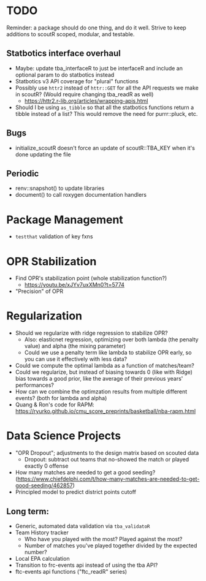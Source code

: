# TODO

Reminder: a package should do one thing, and do it well. Strive to keep additions to scoutR scoped, modular, and testable.

## Statbotics interface overhaul
- Maybe: update tba_interfaceR to just be interfaceR and include an optional param to do statbotics instead
- Statbotics v3 API coverage for "plural" functions
- Possibly use `httr2` instead of `httr::GET` for all the API requests we make in scoutR? (Would require changing tba_readR as well)
    - https://httr2.r-lib.org/articles/wrapping-apis.html
- Should I be using `as_tibble` so that all the statbotics functions return a tibble instead of a list? This would remove the need for purrr::pluck, etc.

## Bugs
- initialize_scoutR doesn't force an update of scoutR::TBA_KEY when it's done updating the file

## Periodic
- renv::snapshot() to update libraries
- document() to call roxygen documentation handlers

# Package Management
- `testthat` validation of key fxns

# OPR Stabilization
- Find OPR's stabilization point (whole stabilization function?)
    - https://youtu.be/xJYv7uxXMn0?t=5774
- "Precision" of OPR

# Regularization
- Should we regularize with ridge regression to stabilize OPR?
    - Also: elasticnet regression, optimizing over both lambda (the penalty value) and alpha (the mixing parameter)
    - Could we use a penalty term like lambda to stabilize OPR early, so you can use it effectively with less data?
- Could we compute the optimal lambda as a function of matches/team?
- Could we regularize, but instead of biasing towards 0 (like with Ridge) bias towards a good prior, like the average of their previous years' performances?
- How can we combine the optimzation results from multiple different events? (both for lambda and alpha)
- Quang & Ron's code for RAPM: https://ryurko.github.io/cmu_score_preprints/basketball/nba-rapm.html

# Data Science Projects
- "OPR Dropout"; adjustments to the design matrix based on scouted data
    - Dropout: subtract out teams that no-showed the match or played exactly 0 offense
- How many matches are needed to get a good seeding? (https://www.chiefdelphi.com/t/how-many-matches-are-needed-to-get-good-seeding/462857)
- Principled model to predict district points cutoff

## Long term:
- Generic, automated data validation via `tba_validatoR`
- Team History tracker
    - Who have you played with the most? Played against the most?
    - Number of matches you've played together divided by the expected number?
- Local EPA calculation
- Transition to frc-events api instead of using the tba API? 
- ftc-events api functions ("ftc_readR" series)

